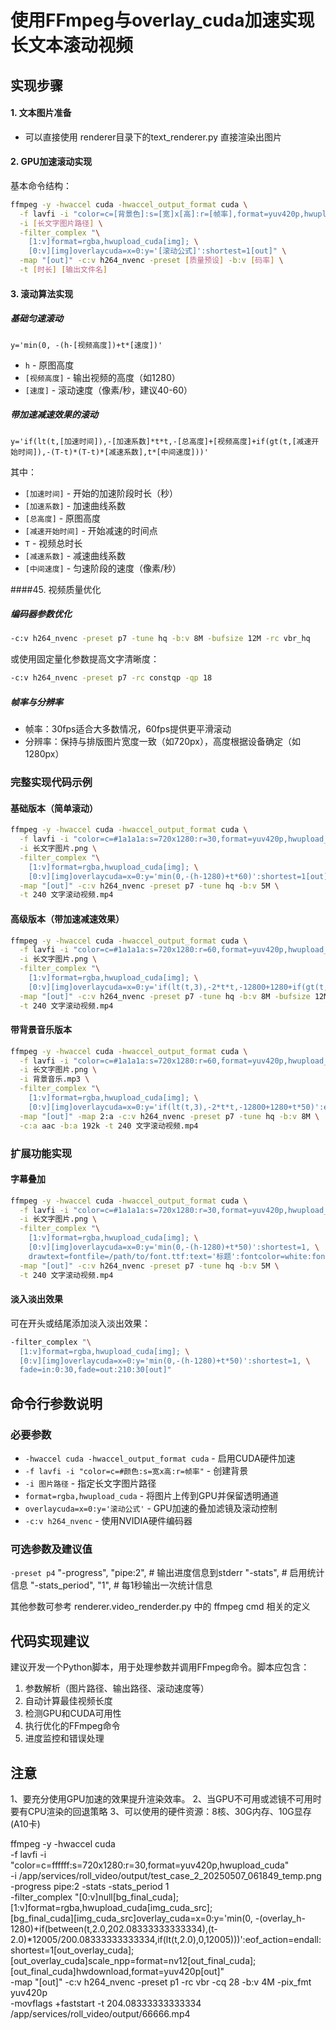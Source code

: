 # 使用FFmpeg与overlay_cuda加速实现长文本滚动视频

## 实现步骤

#### 1. 文本图片准备

- 可以直接使用 renderer目录下的text_renderer.py 直接渲染出图片
  
#### 2. GPU加速滚动实现

基本命令结构：

```bash
ffmpeg -y -hwaccel cuda -hwaccel_output_format cuda \
  -f lavfi -i "color=c=[背景色]:s=[宽]x[高]:r=[帧率],format=yuv420p,hwupload_cuda" \
  -i [长文字图片路径] \
  -filter_complex "\
    [1:v]format=rgba,hwupload_cuda[img]; \
    [0:v][img]overlaycuda=x=0:y='[滚动公式]':shortest=1[out]" \
  -map "[out]" -c:v h264_nvenc -preset [质量预设] -b:v [码率] \
  -t [时长] [输出文件名]
```

#### 3. 滚动算法实现

##### 基础匀速滚动

```
y='min(0, -(h-[视频高度])+t*[速度])'
```

- `h` - 原图高度
- `[视频高度]` - 输出视频的高度（如1280）
- `[速度]` - 滚动速度（像素/秒，建议40-60）

##### 带加速减速效果的滚动

```
y='if(lt(t,[加速时间]),-[加速系数]*t*t,-[总高度]+[视频高度]+if(gt(t,[减速开始时间]),-(T-t)*(T-t)*[减速系数],t*[中间速度]))'
```

其中：
- `[加速时间]` - 开始的加速阶段时长（秒）
- `[加速系数]` - 加速曲线系数
- `[总高度]` - 原图高度
- `[减速开始时间]` - 开始减速的时间点
- `T` - 视频总时长
- `[减速系数]` - 减速曲线系数
- `[中间速度]` - 匀速阶段的速度（像素/秒）

####45. 视频质量优化

##### 编码器参数优化

```bash
-c:v h264_nvenc -preset p7 -tune hq -b:v 8M -bufsize 12M -rc vbr_hq
```

或使用固定量化参数提高文字清晰度：

```bash
-c:v h264_nvenc -preset p7 -rc constqp -qp 18
```

##### 帧率与分辨率

- 帧率：30fps适合大多数情况，60fps提供更平滑滚动
- 分辨率：保持与排版图片宽度一致（如720px），高度根据设备确定（如1280px）

### 完整实现代码示例

#### 基础版本（简单滚动）

```bash
ffmpeg -y -hwaccel cuda -hwaccel_output_format cuda \
  -f lavfi -i "color=c=#1a1a1a:s=720x1280:r=30,format=yuv420p,hwupload_cuda" \
  -i 长文字图片.png \
  -filter_complex "\
    [1:v]format=rgba,hwupload_cuda[img]; \
    [0:v][img]overlaycuda=x=0:y='min(0,-(h-1280)+t*60)':shortest=1[out]" \
  -map "[out]" -c:v h264_nvenc -preset p7 -tune hq -b:v 5M \
  -t 240 文字滚动视频.mp4
```

#### 高级版本（带加速减速效果）

```bash
ffmpeg -y -hwaccel cuda -hwaccel_output_format cuda \
  -f lavfi -i "color=c=#1a1a1a:s=720x1280:r=60,format=yuv420p,hwupload_cuda" \
  -i 长文字图片.png \
  -filter_complex "\
    [1:v]format=rgba,hwupload_cuda[img]; \
    [0:v][img]overlaycuda=x=0:y='if(lt(t,3),-2*t*t,-12800+1280+if(gt(t,235),-(240-t)*(240-t)*5,t*50))':eof_action=endall:shortest=1[out]" \
  -map "[out]" -c:v h264_nvenc -preset p7 -tune hq -b:v 8M -bufsize 12M -rc vbr_hq \
  -t 240 文字滚动视频.mp4
```

#### 带背景音乐版本

```bash
ffmpeg -y -hwaccel cuda -hwaccel_output_format cuda \
  -f lavfi -i "color=c=#1a1a1a:s=720x1280:r=60,format=yuv420p,hwupload_cuda" \
  -i 长文字图片.png \
  -i 背景音乐.mp3 \
  -filter_complex "\
    [1:v]format=rgba,hwupload_cuda[img]; \
    [0:v][img]overlaycuda=x=0:y='if(lt(t,3),-2*t*t,-12800+1280+t*50)':eof_action=endall:shortest=1[out]" \
  -map "[out]" -map 2:a -c:v h264_nvenc -preset p7 -tune hq -b:v 8M \
  -c:a aac -b:a 192k -t 240 文字滚动视频.mp4
```

### 扩展功能实现

#### 字幕叠加

```bash
ffmpeg -y -hwaccel cuda -hwaccel_output_format cuda \
  -f lavfi -i "color=c=#1a1a1a:s=720x1280:r=30,format=yuv420p,hwupload_cuda" \
  -i 长文字图片.png \
  -filter_complex "\
    [1:v]format=rgba,hwupload_cuda[img]; \
    [0:v][img]overlaycuda=x=0:y='min(0,-(h-1280)+t*50)':shortest=1, \
    drawtext=fontfile=/path/to/font.ttf:text='标题':fontcolor=white:fontsize=48:x=(w-text_w)/2:y=50[out]" \
  -map "[out]" -c:v h264_nvenc -preset p7 -tune hq -b:v 5M \
  -t 240 文字滚动视频.mp4
```

#### 淡入淡出效果

可在开头或结尾添加淡入淡出效果：

```bash
-filter_complex "\
  [1:v]format=rgba,hwupload_cuda[img]; \
  [0:v][img]overlaycuda=x=0:y='min(0,-(h-1280)+t*50)':shortest=1, \
  fade=in:0:30,fade=out:210:30[out]"
```

## 命令行参数说明

### 必要参数

- `-hwaccel cuda -hwaccel_output_format cuda` - 启用CUDA硬件加速
- `-f lavfi -i "color=c=#颜色:s=宽x高:r=帧率"` - 创建背景
- `-i 图片路径` - 指定长文字图片路径
- `format=rgba,hwupload_cuda` - 将图片上传到GPU并保留透明通道
- `overlaycuda=x=0:y='滚动公式'` - GPU加速的叠加滤镜及滚动控制
- `-c:v h264_nvenc` - 使用NVIDIA硬件编码器

### 可选参数及建议值

`-preset p4`
"-progress", "pipe:2",  # 输出进度信息到stderr
"-stats",  # 启用统计信息
"-stats_period", "1",  # 每1秒输出一次统计信息

其他参数可参考 renderer.video_renderder.py 中的 ffmpeg cmd 相关的定义


## 代码实现建议

建议开发一个Python脚本，用于处理参数并调用FFmpeg命令。脚本应包含：

1. 参数解析（图片路径、输出路径、滚动速度等）
2. 自动计算最佳视频长度
3. 检测GPU和CUDA可用性
4. 执行优化的FFmpeg命令
5. 进度监控和错误处理

## 注意

1、要充分使用GPU加速的效果提升渲染效率。
2、当GPU不可用或滤镜不可用时要有CPU渲染的回退策略
3、可以使用的硬件资源：8核、30G内存、10G显存(A10卡)



ffmpeg -y -hwaccel cuda \
-f lavfi -i "color=c=ffffff:s=720x1280:r=30,format=yuv420p,hwupload_cuda" \
-i /app/services/roll_video/output/test_case_2_20250507_061849_temp.png \
-progress pipe:2 -stats -stats_period 1 \
-filter_complex "[0:v]null[bg_final_cuda]; \
                 [1:v]format=rgba,hwupload_cuda[img_cuda_src]; \
                 [bg_final_cuda][img_cuda_src]overlay_cuda=x=0:y='min(0, -(overlay_h-1280)+if(between(t,2.0,202.08333333333334),(t-2.0)*12005/200.08333333333334,if(lt(t,2.0),0,12005)))':eof_action=endall:shortest=1[out_overlay_cuda]; \
                 [out_overlay_cuda]scale_npp=format=nv12[out_final_cuda]; \
                 [out_final_cuda]hwdownload,format=yuv420p[out]" \
-map "[out]" -c:v h264_nvenc -preset p1 -rc vbr -cq 28 -b:v 4M -pix_fmt yuv420p \
-movflags +faststart -t 204.08333333333334 \
/app/services/roll_video/output/66666.mp4